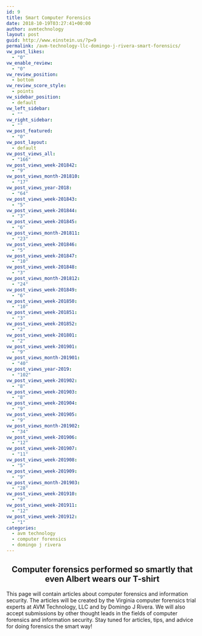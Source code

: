```yaml
---
id: 9
title: Smart Computer Forensics
date: 2018-10-19T03:27:41+00:00
author: avmtechnology
layout: post
guid: http://www.einstein.us/?p=9
permalink: /avm-technology-llc-domingo-j-rivera-smart-forensics/
vw_post_likes:
  - "0"
vw_enable_review:
  - "0"
vw_review_position:
  - bottom
vw_review_score_style:
  - points
vw_sidebar_position:
  - default
vw_left_sidebar:
  - ""
vw_right_sidebar:
  - ""
vw_post_featured:
  - "0"
vw_post_layout:
  - default
vw_post_views_all:
  - "166"
vw_post_views_week-201842:
  - "9"
vw_post_views_month-201810:
  - "17"
vw_post_views_year-2018:
  - "64"
vw_post_views_week-201843:
  - "5"
vw_post_views_week-201844:
  - "3"
vw_post_views_week-201845:
  - "6"
vw_post_views_month-201811:
  - "23"
vw_post_views_week-201846:
  - "5"
vw_post_views_week-201847:
  - "10"
vw_post_views_week-201848:
  - "3"
vw_post_views_month-201812:
  - "24"
vw_post_views_week-201849:
  - "6"
vw_post_views_week-201850:
  - "10"
vw_post_views_week-201851:
  - "3"
vw_post_views_week-201852:
  - "2"
vw_post_views_week-201801:
  - "2"
vw_post_views_week-201901:
  - "9"
vw_post_views_month-201901:
  - "40"
vw_post_views_year-2019:
  - "102"
vw_post_views_week-201902:
  - "8"
vw_post_views_week-201903:
  - "8"
vw_post_views_week-201904:
  - "9"
vw_post_views_week-201905:
  - "9"
vw_post_views_month-201902:
  - "34"
vw_post_views_week-201906:
  - "12"
vw_post_views_week-201907:
  - "11"
vw_post_views_week-201908:
  - "5"
vw_post_views_week-201909:
  - "9"
vw_post_views_month-201903:
  - "28"
vw_post_views_week-201910:
  - "9"
vw_post_views_week-201911:
  - "12"
vw_post_views_week-201912:
  - "1"
categories:
  - avm technology
  - computer forensics
  - domingo j rivera
---
```

<h2 style="text-align: center;">
  Computer forensics performed so smartly that even Albert wears our T-shirt
</h2>

This page will contain articles about computer forensics and information security.  The articles will be created by the Virginia computer forensics trial experts at AVM Technology, LLC and by Domingo J Rivera.  We will also accept submissions by other thought leads in the fields of computer forensics and information security.  Stay tuned for articles, tips, and advice for doing forensics the smart way!

 